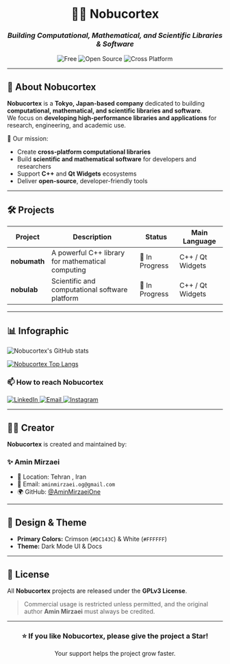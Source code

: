<!-- Nobucortex README - Dark Theme with Crimson & White Palette -->

<div align="center">

# 👨‍🔬 **Nobucortex**
### _Building Computational, Mathematical, and Scientific Libraries & Software_

![Free](https://img.shields.io/badge/Free-Yes-DC143C?style=for-the-badge&logoColor=white)
![Open Source](https://img.shields.io/badge/Open%20Source-Yes-DC143C?style=for-the-badge&logoColor=white)
![Cross Platform](https://img.shields.io/badge/Cross%20Platform-Yes-DC143C?style=for-the-badge&logoColor=white)

</div>

---

## 🌌 About Nobucortex
**Nobucortex** is a **Tokyo, Japan-based company** dedicated to building **computational, mathematical, and scientific libraries and software**.  
We focus on **developing high-performance libraries and applications** for research, engineering, and academic use.  

🚀 Our mission:  
- Create **cross-platform computational libraries**  
- Build **scientific and mathematical software** for developers and researchers  
- Support **C++** and **Qt Widgets** ecosystems  
- Deliver **open-source**, developer-friendly tools  

---

## 🛠️ Projects
| Project        | Description                                        | Status          | Main Language         |
|----------------|--------------------------------------------------|-----------------|------------------------|
| **nobumath**    | A powerful C++ library for mathematical computing | 🚧 In Progress   | C++ / Qt Widgets        |
| **nobulab**     | Scientific and computational software platform    | 🚧 In Progress   | C++ / Qt Widgets        |

---

## 📊 Infographic

![Nobucortex's GitHub stats](https://github-readme-stats.vercel.app/api?username=nobucortex&show_icons=true&bg_color=000000&title_color=DC143C&text_color=FFFFFF&icon_color=DC143C)

[![Nobucortex Top Langs](https://github-readme-stats.vercel.app/api/top-langs?username=nobucortex&hide=html,scss,stylus,blade,jupyter%20notebook,python,css,shell,batchfile,dockerfile,typescript&show_icons=true&bg_color=000000&title_color=DC143C&text_color=FFFFFF&icon_color=DC143C)](https://github.com/nobucortex)

### 📫 How to reach Nobucortex

<div display="flex">
  <a href="https://www.linkedin.com/nobucortex/">
    <img src="https://img.shields.io/badge/linkedin-%23DC143C.svg?style=for-the-badge&logo=linkedin&logoColor=white" alt="LinkedIn"/>
  </a>
  <a href="mailto:nobucortex@outlook.com">
    <img src="https://img.shields.io/badge/Email-%23DC143C?style=for-the-badge&logo=gmail&logoColor=white" alt="Email"/>
  </a>
  <a href="https://instagram.com/nobucortex">
    <img src="https://img.shields.io/badge/Instagram-%23DC143C?style=for-the-badge&logo=instagram&logoColor=white" alt="Instagram"/>
  </a>
</div>

---

## 👨‍💻 Creator
**Nobucortex** is created and maintained by:  

### ✨ Amin Mirzaei  
- 📍 Location: Tehran , Iran
- 📧 Email: `aminmirzaei.og@gmail.com`  
- 🌍 GitHub: [@AminMirzaeiOne](https://github.com/AminMirzaeiOne)

---

## 🎨 Design & Theme
- **Primary Colors:** Crimson (`#DC143C`) & White (`#FFFFFF`)  
- **Theme:** Dark Mode UI & Docs  

---

## 📜 License
All **Nobucortex** projects are released under the **GPLv3 License**.  
> Commercial usage is restricted unless permitted, and the original author **Amin Mirzaei** must always be credited.  

---

<div align="center">

### ⭐ If you like Nobucortex, please give the project a Star!  
Your support helps the project grow faster.  

</div>
